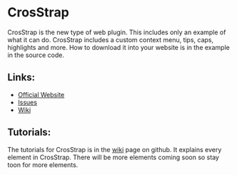 # CrosStrap
CrosStrap is the new type of web plugin. This includes only an example of what it can do.
CrosStrap includes a custom context menu, tips, caps, highlights and more. How to download it into your website is in the example in the source code.

## Links:
- [Official Website](https://game-adventure.weebly.com)
- [Issues](/GameAdventure/CrosStrap/issues)
- [Wiki](/GameAdventure/CrosStrap/wiki)

## Tutorials:
The tutorials for CrosStrap is in the [wiki](https://github.com/GameAdventure/CrosStrap/wiki) page on github. It explains every element in CrosStrap. There will be more elements coming soon so stay toon for more elements.
